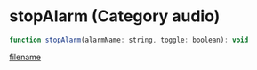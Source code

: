 # stopAlarm (Category audio)

```js
function stopAlarm(alarmName: string, toggle: boolean): void
```

[filename](stopAlarm_m.md ':include')